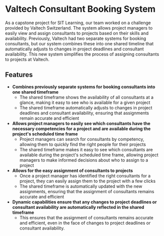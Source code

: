 
# Valtech Consultant Booking System
As a capstone project for SIT Learning, our team worked on a challenge provided by Valtech Switzerland.  The system allows project managers to easily view and assign consultants to projects
based on their skills and availability. Previously, Valtech had two separate systems for booking consultants, but our system combines these into one shared timeline that automatically adjusts to changes
in project deadlines and consultant availability. This new system simplifies the process of assigning consultants to projects at Valtech.

## Features
* **Combines previously separate systems for booking consultants into one shared timeframe**
  * The shared timeframe shows the availability of all consultants at a glance, making it easy to see who is available for a given project
  * The shared timeframe automatically adjusts to changes in project deadlines and consultant availability, ensuring that assignments remain accurate and efficient
* **Allows project managers to easily see which consultants have the necessary competencies for a project and are available during the project's scheduled time frame**
  * Project managers can search for consultants by competency, allowing them to quickly find the right people for their projects
  * The shared timeframe makes it easy to see which consultants are available during the project's scheduled time frame, allowing project managers to make informed decisions about who to assign to a project
* **Allows for the easy assignment of consultants to projects**
  * Once a project manager has identified the right consultants for a project, they can easily assign them to the project with a few clicks
  * The shared timeframe is automatically updated with the new assignments, ensuring that the assignment of consultants remains accurate and efficient
* **Dynamic capabilities ensure that any changes to project deadlines or consultant availability are automatically reflected in the shared timeframe**
  * This ensures that the assignment of consultants remains accurate and efficient, even in the face of changes to project deadlines or consultant availability. 
